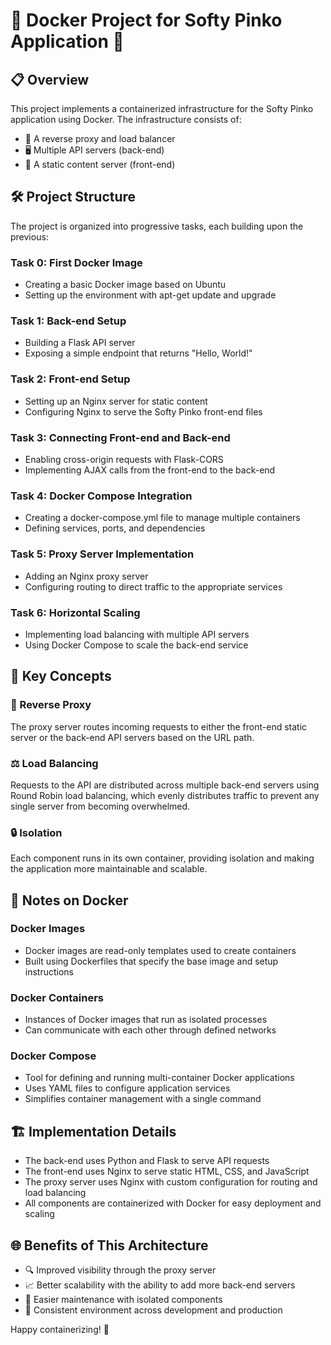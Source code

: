 # 🐳 Docker Project for Softy Pinko Application 🐳

## 📋 Overview

This project implements a containerized infrastructure for the Softy Pinko application using Docker. The infrastructure consists of:

- 🔄 A reverse proxy and load balancer
- 🖥️ Multiple API servers (back-end)
- 📄 A static content server (front-end)

## 🛠️ Project Structure

The project is organized into progressive tasks, each building upon the previous:

### Task 0: First Docker Image

- Creating a basic Docker image based on Ubuntu
- Setting up the environment with apt-get update and upgrade

### Task 1: Back-end Setup

- Building a Flask API server
- Exposing a simple endpoint that returns "Hello, World!"

### Task 2: Front-end Setup

- Setting up an Nginx server for static content
- Configuring Nginx to serve the Softy Pinko front-end files

### Task 3: Connecting Front-end and Back-end

- Enabling cross-origin requests with Flask-CORS
- Implementing AJAX calls from the front-end to the back-end

### Task 4: Docker Compose Integration

- Creating a docker-compose.yml file to manage multiple containers
- Defining services, ports, and dependencies

### Task 5: Proxy Server Implementation

- Adding an Nginx proxy server
- Configuring routing to direct traffic to the appropriate services

### Task 6: Horizontal Scaling

- Implementing load balancing with multiple API servers
- Using Docker Compose to scale the back-end service

## 🚀 Key Concepts

### 🔄 Reverse Proxy

The proxy server routes incoming requests to either the front-end static server or the back-end API servers based on the URL path.

### ⚖️ Load Balancing

Requests to the API are distributed across multiple back-end servers using Round Robin load balancing, which evenly distributes traffic to prevent any single server from becoming overwhelmed.

### 🔒 Isolation

Each component runs in its own container, providing isolation and making the application more maintainable and scalable.

## 📝 Notes on Docker

### Docker Images

- Docker images are read-only templates used to create containers
- Built using Dockerfiles that specify the base image and setup instructions

### Docker Containers

- Instances of Docker images that run as isolated processes
- Can communicate with each other through defined networks

### Docker Compose

- Tool for defining and running multi-container Docker applications
- Uses YAML files to configure application services
- Simplifies container management with a single command

## 🏗️ Implementation Details

- The back-end uses Python and Flask to serve API requests
- The front-end uses Nginx to serve static HTML, CSS, and JavaScript
- The proxy server uses Nginx with custom configuration for routing and load balancing
- All components are containerized with Docker for easy deployment and scaling

## 🌐 Benefits of This Architecture

- 🔍 Improved visibility through the proxy server
- 📈 Better scalability with the ability to add more back-end servers
- 🔧 Easier maintenance with isolated components
- 🚀 Consistent environment across development and production

Happy containerizing! 🐳
